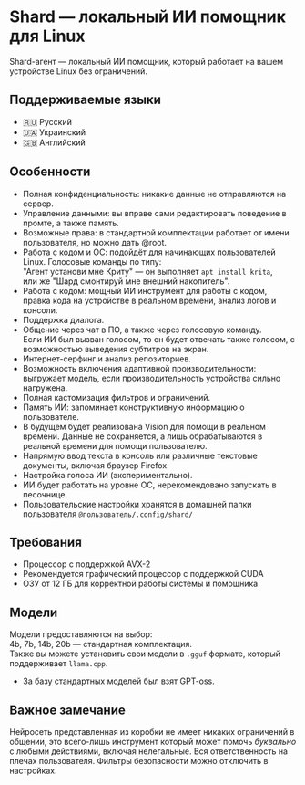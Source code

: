 # Shard — локальный ИИ помощник для Linux

Shard-агент — локальный ИИ помощник, который работает на вашем устройстве Linux без ограничений.

## Поддерживаемые языки

- 🇷🇺 Русский 
- 🇺🇦 Украинский 
- 🇬🇧 Английский 

## Особенности

- Полная конфиденциальность: никакие данные не отправляются на сервер.
- Управление данными: вы вправе сами редактировать поведение в промте, а также память.
- Возможные права: в стандартной комплектации работает от имени пользователя, но можно дать @root.
- Работа с кодом и ОС: подойдёт для начинающих пользователей Linux. Голосовые команды по типу:  
  "Агент установи мне Криту" — он выполняет `apt install krita`,  
  или же "Шард смонтируй мне внешний накопитель".
- Работа с кодом: мощный ИИ инструмент для работы с кодом, правка кода на устройстве в реальном времени, анализ логов и консоли.
- Поддержка диалога.
- Общение через чат в ПО, а также через голосовую команду.  
  Если ИИ был вызван голосом, то он будет отвечать также голосом, с возможностью выведения субтитров на экран.
- Интернет-серфинг и анализ репозиториев.
- Возможность включения адаптивной производительности: выгружает модель, если производительность устройства сильно нагружена.
- Полная кастомизация фильтров и ограничений.
- Память ИИ: запоминает конструктивную информацию о пользователе.
- В будущем будет реализована Vision для помощи в реальном времени. Данные не сохраняется, а лишь обрабатываются в реальной времени для помощи пользователю.
- Напрямую ввод текста в консоль или различные текстовые документы, включая браузер Firefox.
- Настройка голоса ИИ (экспериментально).
- ИИ будет работать на уровне ОС, нерекомендовано запускать в песочнице.
- Пользовательские настройки хранятся в домашней папки пользователя `@пользователь/.config/shard/`

## Требования

- Процессор с поддержкой AVX-2
- Рекомендуется графический процессор с поддержкой CUDA
- ОЗУ от 12 ГБ для корректной работы системы и помощника

## Модели

Модели предоставляются на выбор:  
4b, 7b, 14b, 20b — стандартная комплектация.  
Также вы можете установить свои модели в `.gguf` формате, который поддерживает `llama.cpp`.
- За базу стандартных моделей был взят GPT-oss.

## Важное замечание

Нейросеть представленная из коробки не имеет никаких ограничений в общении, это всего-лишь инструмент который может помочь _буквально_ с любыми действиями, включая нелегальные. Вся ответственность на плечах пользователя. Фильтры безопасности можно отключить в настройках.